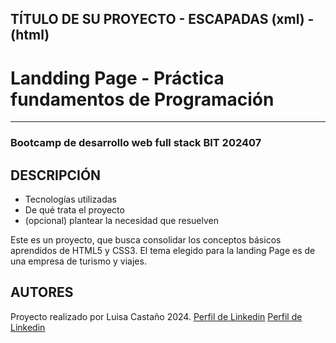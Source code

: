 ## TÍTULO DE SU PROYECTO - ESCAPADAS (xml) - (html)

<h1>Landding Page - Práctica fundamentos de Programación</h1>

<hr>

<h3>Bootcamp de desarrollo web full stack BIT 202407</h3>

## DESCRIPCIÓN

* Tecnologías utilizadas
* De qué trata el proyecto
* (opcional) plantear la necesidad que resuelven

<p>Este es un proyecto, que busca consolidar los conceptos básicos aprendidos de HTML5 y CSS3. El tema elegido para la landing Page es de una empresa de turismo y viajes.</p>

## AUTORES

Proyecto realizado por Luisa Castaño 2024.
[Perfil de Linkedin](https://www.linkedin.com/in/luisacastanovanegas/)
<a href="https://www.linkedin.com/in/luisacastanovanegas/">Perfil de Linkedin</a>
